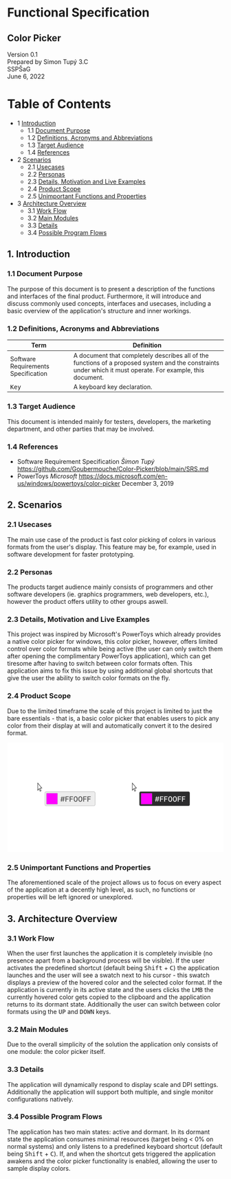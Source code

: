# Functional Specification
## Color Picker

Version 0.1  
Prepared by Simon Tupý 3.C  
SSPŠaG  
June 6, 2022

Table of Contents
================
* 1 [Introduction](#1-introduction)
   * 1.1 [Document Purpose](#11-document-purpose)
   * 1.2 [Definitions, Acronyms and Abbreviations](#12-definitions-acronyms-and-abbreviations)
   * 1.3 [Target Audience](#13-target-audience)
   * 1.4 [References](#14-references)
* 2 [Scenarios](#2-scenarios)
   * 2.1 [Usecases](#21-usecases)
   * 2.2 [Personas](#22-personas)
   * 2.3 [Details, Motivation and Live Examples](#23-details-motivation-and-live-examples)
   * 2.4 [Product Scope](#24-product-scope)
   * 2.5 [Unimportant Functions and Properties](#25-unimportant-functions-and-properties)
* 3 [Architecture Overview](#3-architecture-overview)
   * 3.1 [Work Flow](#31-work-flow)
   * 3.2 [Main Modules](#32-main-modules)
   * 3.3 [Details](#33-details)
   * 3.4 [Possible Program Flows](#34-possible-program-flows)

## 1. Introduction  
  ### 1.1 Document Purpose
  The purpose of this document is to present a description of the functions and interfaces of the final product. Furthermore, it will introduce and discuss commonly used concepts, interfaces and usecases, including a basic overview of the application's structure and inner workings.
  ### 1.2 Definitions, Acronyms and Abbreviations
| Term | Definition    |
| ---- | ------- |
| Software Requirements Specification  |  A document that completely describes all of the functions of a proposed system and the constraints under which it must operate. For example, this document.       |
| <kbd>Key</kbd> | A keyboard key declaration. |
  ### 1.3 Target Audience
This document is intended mainly for testers, developers, the marketing department, and other parties that may be involved. 
  ### 1.4 References
* Software Requirement Specification *Šimon Tupý* https://github.com/Goubermouche/Color-Picker/blob/main/SRS.md    
* PowerToys *Microsoft* https://docs.microsoft.com/en-us/windows/powertoys/color-picker December 3, 2019   
## 2. Scenarios
  ### 2.1 Usecases
The main use case of the product is fast color picking of colors in various formats from the user's display. This feature may be, for example, used in software development for faster prototyping. 
  ### 2.2 Personas
The products target audience mainly consists of programmers and other software developers (ie. graphics programmers, web developers, etc.), however the product offers utility to other groups aswell.
  ### 2.3 Details, Motivation and Live Examples
 This project was inspired by Microsoft's PowerToys which already provides a native color picker for windows, this color picker, however, offers limited control over color formats while being active (the user can only switch them after opening the complimentary PowerToys application), which can get tiresome after having to switch between color formats often. This application aims to fix this issue by using additional global shortcuts that give the user the ability to switch color formats on the fly. 
  ### 2.4 Product Scope
Due to the limited timeframe the scale of this project is limited to just the bare essentials - that is, a basic color picker that enables users to pick any color from their display at will and automatically convert it to the desired format. 

<p align="center">
  <img src="Example.png" />
</p>

  ### 2.5 Unimportant Functions and Properties
The aforementioned scale of the project allows us to focus on every aspect of the application at a decently high level, as such, no functions or properties will be left ignored or unexplored. 

## 3. Architecture Overview
  ### 3.1 Work Flow
  When the user first launches the application it is completely invisible (no presence apart from a background process will be visible). If the user activates the predefined shortcut (default being <kbd>Shift</kbd> + <kbd>C</kbd>) the application launches and the user will see a swatch next to his cursor - this swatch displays a preview of the hovered color and the selected color format. If the application is currently in its active state and the users clicks the <kbd>LMB</kbd> the currently hovered color gets copied to the clipboard and the application returns to its dormant state. Additionally the user can switch between color formats using the <kbd>UP</kbd> and <kbd>DOWN</kbd> keys.
  ### 3.2 Main Modules
  Due to the overall simplicity of the solution the application only consists of one module: the color picker itself. 
  ### 3.3 Details
  The application will dynamically respond to display scale and DPI settings. Additionally the application will support both multiple, and single monitor configurations natively.
  ### 3.4 Possible Program Flows
  The application has two main states: active and dormant. In its dormant state the application consumes minimal resources (target being < 0% on normal systems) and only listens to a predefined keyboard shortcut (default being <kbd>Shift</kbd> + <kbd>C</kbd>). If, and when the shortcut gets triggered the application awakens and the color picker functionality is enabled, allowing the user to sample display colors.

